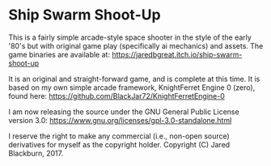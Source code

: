# Ship Swarm Shoot-Up

This is a fairly simple arcade-style space shooter in the style of the early '80's but with original game play (specifically ai mechanics) and assets.  The game binaries are available at:
https://jaredbgreat.itch.io/ship-swarm-shoot-up

It is an original and straight-forward game, and is complete at this time.  It is based on my own simple arcade framework, KnightFerret Engine 0 (zero), found here:
https://github.com/BlackJar72/KnightFerretEngine-0

I am now releasing the source under the GNU General Public License version 3.0: 
https://www.gnu.org/licenses/gpl-3.0-standalone.html

I reserve the right to make any commercial (i.e., non-open source) derivatives for myself as the copyright holder.
Copyright (C) Jared Blackburn, 2017.
